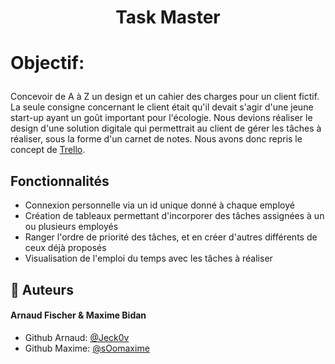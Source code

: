 
# <p align="center">Task Master</p>
  

# <p align="left">Objectif:</p>
  
Concevoir de A à Z un design et un cahier des charges pour un client fictif. La seule consigne concernant le client était qu'il devait s'agir d'une jeune start-up ayant un goût important pour l'écologie.
Nous devions réaliser le design d'une solution digitale qui permettrait au client de gérer les tâches à réaliser, sous la forme d'un carnet de notes. Nous avons donc repris le concept de [Trello](https://trello.com/fr?&aceid=&adposition=&adgroup=148159472287&campaign=19269516403&creative=641585205818&device=c&keyword=trello&matchtype=e&network=g&placement=&ds_kids=p74554954228&ds_e=GOOGLE&ds_eid=700000001557344&ds_e1=GOOGLE&gad_source=1&gclid=Cj0KCQjwwMqvBhCtARIsAIXsZpaGH0M0pEG6SARfS4RLaudCwrkgq_4AXQ5F8qL09ZAqibNGwtqLuvAaAvbxEALw_wcB&gclsrc=aw.ds).

##  Fonctionnalités
- Connexion personnelle via un id unique donné à chaque employé
- Création de tableaux permettant d'incorporer des tâches assignées à un ou plusieurs employés
- Ranger l'ordre de priorité des tâches, et en créer d'autres différents de ceux déjà proposés
- Visualisation de l'emploi du temps avec les tâches à réaliser


## 🙇 Auteurs
#### Arnaud Fischer & Maxime Bidan
- Github Arnaud: [@Jeck0v](https://github.com/Jeck0v)
- Github Maxime: [@sOomaxime](https://github.com/Oomaxime)
